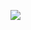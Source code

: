 <p align="left">
  <img src="https://api.boot.dev/v1/users/public/b91d1b8a-c9ff-4ca6-84e6-cf385f525f4f/thumbnail" >
</p>
